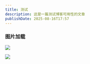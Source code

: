 ```yaml
---
title: 测试
description: 这是一篇测试博客可用性的文章
publishDate: 2025-08-16T17:57
---
```

### 图片加载

![](/assets/images/顾清寒.gif)

![](/assets/images/胡桃.gif)
